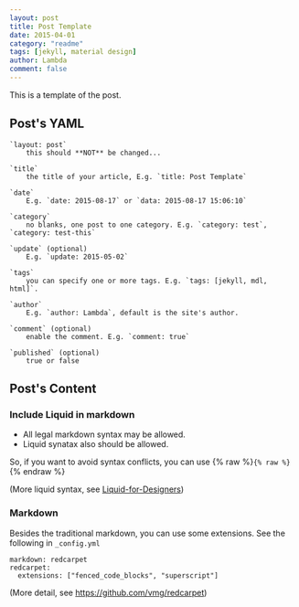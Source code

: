 ```yaml
---
layout: post
title: Post Template
date: 2015-04-01
category: "readme"
tags: [jekyll, material design]
author: Lambda
comment: false
---
```


This is a template of the post.


## Post's YAML 

~~~
`layout: post`
    this should **NOT** be changed...

`title`
    the title of your article, E.g. `title: Post Template`

`date`
    E.g. `date: 2015-08-17` or `data: 2015-08-17 15:06:10`

`category`
    no blanks, one post to one category. E.g. `category: test`, `category: test-this`

`update` (optional)
    E.g. `update: 2015-05-02`

`tags`
    you can specify one or more tags. E.g. `tags: [jekyll, mdl, html]`.

`author`
    E.g. `author: Lambda`, default is the site's author.

`comment` (optional)
    enable the comment. E.g. `comment: true`

`published` (optional)
    true or false
~~~


## Post's Content

### Include Liquid in markdown

- All legal markdown syntax may be allowed. 
- Liquid synatax also should be allowed.


So, if you want to avoid syntax conflicts, you can use {% raw %}`{% raw %}`{% endraw %}

(More liquid syntax, see [Liquid-for-Designers](https://github.com/Shopify/liquid/wiki/Liquid-for-Designers))

### Markdown

Besides the traditional markdown, you can use some extensions. See the following in `_config.yml`

~~~
markdown: redcarpet
redcarpet:
  extensions: ["fenced_code_blocks", "superscript"]
~~~

(More detail, see <https://github.com/vmg/redcarpet>)

